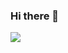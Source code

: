 ### Hi there 👋
![](https://github-readme-stats.vercel.app/api/top-langs/?username=shun-ideguchi&layout=compact&theme=dracula)

<!--
**shun-ideguchi/shun-ideguchi** is a ✨ _special_ ✨ repository because its `README.md` (this file) appears on your GitHub profile.

Here are some ideas to get you started:

- 🔭 I’m currently working on ...
- 🌱 I’m currently learning ...
- 👯 I’m looking to collaborate on ...
- 🤔 I’m looking for help with ...
- 💬 Ask me about ...
- 📫 How to reach me: ...
- 😄 Pronouns: ...
- ⚡ Fun fact: ...
-->
